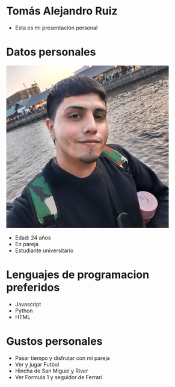 # Tomás Alejandro Ruiz
- Esta es mi presentación personal

# Datos personales

![Este soy yo](unnamed.png)

+ Edad: 24 años
+ En pareja
+ Estudiante universitario

# Lenguajes de programacion preferidos
+ Javascript
+ Python
+ HTML
 
# Gustos personales
- Pasar tiempo y disfrutar con mi pareja
- Ver y jugar Futbol
- Hincha de San Miguel y River
- Ver Formula 1 y seguidor de Ferrari

